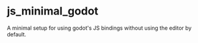 # js_minimal_godot
A minimal setup for using godot's JS bindings without using the editor by default.

